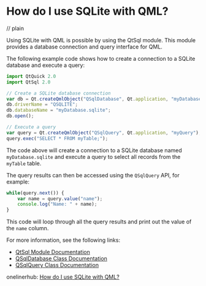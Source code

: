 # How do I use SQLite with QML?
// plain

Using SQLite with QML is possible by using the QtSql module. This module provides a database connection and query interface for QML.

The following example code shows how to create a connection to a SQLite database and execute a query:

```javascript
import QtQuick 2.0
import QtSql 2.0

// Create a SQLite database connection
var db = Qt.createQmlObject("QSqlDatabase", Qt.application, "myDatabase");
db.driverName = "QSQLITE";
db.databaseName = "myDatabase.sqlite";
db.open();

// Execute a query
var query = Qt.createQmlObject("QSqlQuery", Qt.application, "myQuery");
query.exec("SELECT * FROM myTable;");
```

The code above will create a connection to a SQLite database named `myDatabase.sqlite` and execute a query to select all records from the `myTable` table.

The query results can then be accessed using the `QSqlQuery` API, for example:

```javascript
while(query.next()) {
    var name = query.value("name");
    console.log("Name: " + name);
}
```

This code will loop through all the query results and print out the value of the `name` column.

For more information, see the following links:

- [QtSql Module Documentation](https://doc.qt.io/qt-5/qtsql-index.html)
- [QSqlDatabase Class Documentation](https://doc.qt.io/qt-5/qsqldatabase.html)
- [QSqlQuery Class Documentation](https://doc.qt.io/qt-5/qsqlquery.html)

onelinerhub: [How do I use SQLite with QML?](https://onelinerhub.com/sqlite/how-do-i-use-sqlite-with-qml)